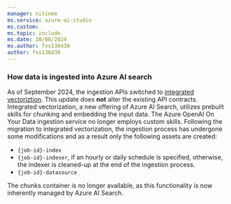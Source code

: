 ```yaml
---
manager: nitinme
ms.service: azure-ai-studio
ms.custom:
ms.topic: include
ms.date: 10/08/2024
ms.author: fxs130430
author: fxs130430
---
```


### How data is ingested into Azure AI search

As of September 2024, the ingestion APIs switched to [integrated vectoriztion](/azure/search/vector-search-integrated-vectorization). This update does **not** alter the existing API contracts. Integrated vectorization, a new offering of Azure AI Search, utilizes prebuilt skills for chunking and embedding the input data. The Azure OpenAI On Your Data ingestion service no longer employs custom skills. Following the migration to integrated vectorization, the ingestion process has undergone some modifications and as a result only the following assets are created:
   * `{job-id}-index`
   * `{job-id}-indexer`, if an hourly or daily schedule is specified, otherwise, the indexer is cleaned-up at the end of the ingestion process.
   * `{job-id}-datasource`

The chunks container is no longer available, as this functionality is now inherently managed by Azure AI Search.
